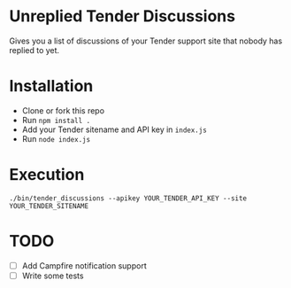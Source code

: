 Unreplied Tender Discussions
============================

Gives you a list of discussions of your Tender support site that nobody has replied to yet.


# Installation

* Clone or fork this repo
* Run `npm install .`
* Add your Tender sitename and API key in `index.js`
* Run `node index.js`

# Execution

```
./bin/tender_discussions --apikey YOUR_TENDER_API_KEY --site YOUR_TENDER_SITENAME
```

# TODO

- [ ] Add Campfire notification support
- [ ] Write some tests
